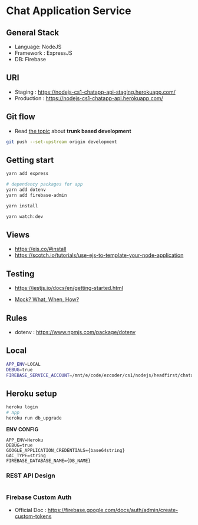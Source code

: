 # Chat Application Service

## General Stack

- Language: NodeJS
- Framework : ExpressJS
- DB: Firebase

## URI

- Staging : https://nodejs-cs1-chatapp-api-staging.herokuapp.com/
- Production : https://nodejs-cs1-chatapp-api.herokuapp.com/

## Git flow

- Read [the topic](https://medium.com/@mattia.battiston/why-i-love-trunk-based-development-641fcf0b94a0) about **trunk based development**

```bash
git push --set-upstream origin development
```

## Getting start

```bash
yarn add express

# dependency packages for app
yarn add dotenv
yarn add firebase-admin

yarn install

yarn watch:dev
```

## Views

- https://ejs.co/#install
- https://scotch.io/tutorials/use-ejs-to-template-your-node-application

## Testing

- https://jestjs.io/docs/en/getting-started.html

- [Mock? What, When, How?](https://blog.codecentric.de/en/2018/03/mock-what-when-how/)

## Rules

- dotenv : https://www.npmjs.com/package/dotenv

## Local

```bash
APP_ENV=LOCAL
DEBUG=true
FIREBASE_SERVICE_ACCOUNT=/mnt/e/code/ezcoder/cs1/nodejs/headfirst/chatapp/api/firebaseServiceAccountKey.json
```

## Heroku setup

```bash
heroku login
# app
heroku run db_upgrade
```

**ENV CONFIG**

```env
APP_ENV=Heroku
DEBUG=true
GOOGLE_APPLICATION_CREDENTIALS={base64string}
GAC_TYPE=string
FIREBASE_DATABASE_NAME={DB_NAME}
```

### REST API Design

```bash

```

### Firebase Custom Auth

- Official Doc : https://firebase.google.com/docs/auth/admin/create-custom-tokens
